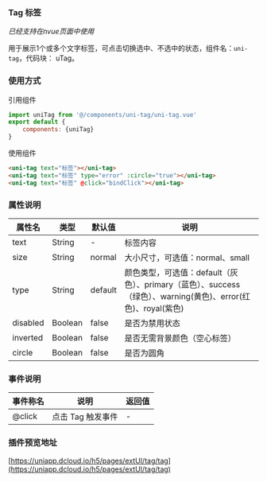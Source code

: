 ### Tag 标签
*已经支持在nvue页面中使用*

用于展示1个或多个文字标签，可点击切换选中、不选中的状态，组件名：``uni-tag``，代码块： uTag。

### 使用方式

引用组件 

```javascript
import uniTag from '@/components/uni-tag/uni-tag.vue'
export default {
    components: {uniTag}
}
```

使用组件

```html
<uni-tag text="标签"></uni-tag>
<uni-tag text="标签" type="error" :circle="true"></uni-tag>
<uni-tag text="标签" @click="bindClick"></uni-tag>
```

### 属性说明

|属性名		|类型	|默认值	|说明																											|
|---		|----	|---	|---																											|
|text		|String	|-		|标签内容																										|
|size		|String	|normal	|大小尺寸，可选值：normal、small																				|
|type		|String	|default|颜色类型，可选值：default（灰色）、primary（蓝色）、success（绿色）、warning(黄色)、error(红色)、royal(紫色)	|
|disabled	|Boolean|false	|是否为禁用状态																									|
|inverted	|Boolean|false	|是否无需背景颜色（空心标签）																					|
|circle		|Boolean|false	|是否为圆角																										|


### 事件说明

|事件称名	|说明				|返回值	|
|---		|----				|---	|
|@click		|点击 Tag 触发事件	|-		|

### 插件预览地址 

[https://uniapp.dcloud.io/h5/pages/extUI/tag/tag](https://uniapp.dcloud.io/h5/pages/extUI/tag/tag)
